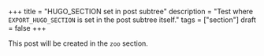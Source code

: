 +++
title = "HUGO_SECTION set in post subtree"
description = "Test where `EXPORT_HUGO_SECTION` is set in the post subtree itself."
tags = ["section"]
draft = false
+++

This post will be created in the `zoo` section.
